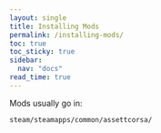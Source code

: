 ```yaml
---
layout: single
title: Installing Mods
permalink: /installing-mods/
toc: true
toc_sticky: true
sidebar:
  nav: "docs"
read_time: true
---
```


Mods usually go in:

```txt
steam/steamapps/common/assettcorsa/
```
